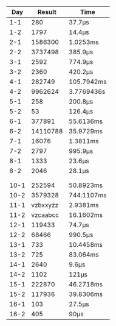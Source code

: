 | Day | Result | Time |
|-|-|-|
| 1-1 | 280 | 37.7µs |
| 1-2 | 1797 | 14.4µs |
| 2-1 | 1586300 | 1.0253ms |
| 2-2 | 3737498 | 385.9µs |
| 3-1 | 2592 | 774.9µs |
| 3-2 | 2360 | 420.2µs |
| 4-1 | 282749 | 105.7942ms |
| 4-2 | 9962624 | 3.7769436s |
| 5-1 | 258 | 200.8µs |
| 5-2 | 53 | 126.4µs |
| 6-1 | 377891 | 55.6136ms |
| 6-2 | 14110788 | 35.9729ms |
| 7-1 | 16076 | 1.3811ms |
| 7-2 | 2797 | 995.9µs |
| 8-1 | 1333 | 23.6µs |
| 8-2 | 2046 | 28.1µs |
| | | |
| | | |
| 10-1 | 252594 | 50.8923ms |
| 10-2 | 3579328 | 744.1107ms |
| 11-1 | vzbxxyzz | 2.9381ms |
| 11-2 | vzcaabcc | 16.1602ms |
| 12-1 | 119433 | 74.7µs |
| 12-2 | 68466 | 990.5µs |
| 13-1 | 733 | 10.4458ms |
| 13-2 | 725 | 83.064ms |
| 14-1 | 2640 | 9.6µs |
| 14-2 | 1102 | 121µs |
| 15-1 | 222870 | 46.2718ms |
| 15-2 | 117936 | 39.8306ms |
| 16-1 | 103 | 27.5µs |
| 16-2 | 405 | 90µs |